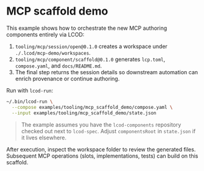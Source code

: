 # MCP scaffold demo

This example shows how to orchestrate the new MCP authoring components entirely via LCOD:

1. `tooling/mcp/session/open@0.1.0` creates a workspace under `./.lcod/mcp-demo/workspaces`.
2. `tooling/mcp/component/scaffold@0.1.0` generates `lcp.toml`, `compose.yaml`, and `docs/README.md`.
3. The final step returns the session details so downstream automation can enrich provenance or continue authoring.

Run with `lcod-run`:

```bash
~/.bin/lcod-run \
  --compose examples/tooling/mcp_scaffold_demo/compose.yaml \
  --input examples/tooling/mcp_scaffold_demo/state.json
```

> The example assumes you have the `lcod-components` repository checked out next to `lcod-spec`. Adjust `componentsRoot` in `state.json` if it lives elsewhere.

After execution, inspect the workspace folder to review the generated files. Subsequent MCP operations (slots, implementations, tests) can build on this scaffold.
